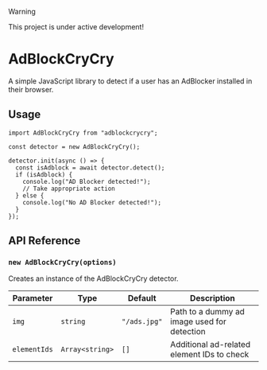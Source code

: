 > [!WARNING]
>
> This project is under active development!

# AdBlockCryCry

A simple JavaScript library to detect if a user has an AdBlocker installed in their browser.

## Usage

```=js
import AdBlockCryCry from "adblockcrycry";

const detector = new AdBlockCryCry();

detector.init(async () => {
  const isAdblock = await detector.detect();
  if (isAdblock) {
    console.log("AD Blocker detected!");
    // Take appropriate action
  } else {
    console.log("No AD Blocker detected!");
  }
});

```

## API Reference

### `new AdBlockCryCry(options)`

Creates an instance of the AdBlockCryCry detector.

| Parameter | Type | Default | Description | 
| --- | --- | --- | --- |
| `img` | `string` | `"/ads.jpg"` | Path to a dummy ad image used for detection |
| `elementIds` | `Array<string>` | `[]` | Additional ad-related element IDs to check |
